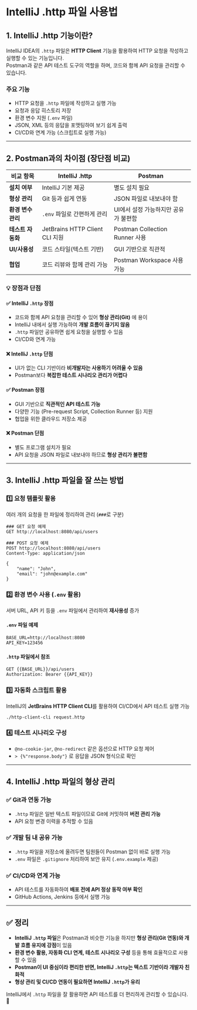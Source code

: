 # IntelliJ .http 파일 사용법

## 1. IntelliJ .http 기능이란?
IntelliJ IDEA의 `.http` 파일은 **HTTP Client** 기능을 활용하여 HTTP 요청을 작성하고 실행할 수 있는 기능입니다.  
Postman과 같은 API 테스트 도구의 역할을 하며, 코드와 함께 API 요청을 관리할 수 있습니다.

### 주요 기능
- HTTP 요청을 `.http` 파일에 작성하고 실행 가능
- 요청과 응답 히스토리 저장
- 환경 변수 지원 (`.env` 파일)
- JSON, XML 등의 응답을 포맷팅하여 보기 쉽게 출력
- CI/CD와 연계 가능 (스크립트로 실행 가능)

---

## 2. Postman과의 차이점 (장단점 비교)

| 비교 항목  | IntelliJ .http | Postman |
|------------|---------------|---------|
| **설치 여부** | IntelliJ 기본 제공 | 별도 설치 필요 |
| **형상 관리** | Git 등과 쉽게 연동 | JSON 파일로 내보내야 함 |
| **환경 변수 관리** | `.env` 파일로 간편하게 관리 | UI에서 설정 가능하지만 공유가 불편함 |
| **테스트 자동화** | JetBrains HTTP Client CLI 지원 | Postman Collection Runner 사용 |
| **UI/사용성** | 코드 스타일(텍스트 기반) | GUI 기반으로 직관적 |
| **협업** | 코드 리뷰와 함께 관리 가능 | Postman Workspace 사용 가능 |

### 💡 장점과 단점
#### ✅ IntelliJ `.http` 장점
- 코드와 함께 API 요청을 관리할 수 있어 **형상 관리(Git)** 에 용이
- IntelliJ 내에서 실행 가능하여 **개발 흐름이 끊기지 않음**
- `.http` 파일만 공유하면 쉽게 요청을 실행할 수 있음
- CI/CD와 연계 가능

#### ❌ IntelliJ `.http` 단점
- UI가 없는 CLI 기반이라 **비개발자는 사용하기 어려울 수 있음**
- Postman보다 **복잡한 테스트 시나리오 관리가 어렵다**

#### ✅ Postman 장점
- GUI 기반으로 **직관적인 API 테스트 가능**
- 다양한 기능 (Pre-request Script, Collection Runner 등) 지원
- 협업을 위한 클라우드 저장소 제공

#### ❌ Postman 단점
- 별도 프로그램 설치가 필요
- API 요청을 JSON 파일로 내보내야 하므로 **형상 관리가 불편함**

---

## 3. IntelliJ .http 파일을 잘 쓰는 방법

### 1️⃣ 요청 템플릿 활용
여러 개의 요청을 한 파일에 정리하여 관리 (`###`로 구분)
```http
### GET 요청 예제
GET http://localhost:8080/api/users

### POST 요청 예제
POST http://localhost:8080/api/users
Content-Type: application/json

{
    "name": "John",
    "email": "john@example.com"
}
```

### 2️⃣ 환경 변수 사용 (`.env` 활용)
서버 URL, API 키 등을 `.env` 파일에서 관리하여 **재사용성** 증가  
#### `.env` 파일 예제
```env
BASE_URL=http://localhost:8080
API_KEY=123456
```

#### `.http` 파일에서 참조
```http
GET {{BASE_URL}}/api/users
Authorization: Bearer {{API_KEY}}
```

### 3️⃣ 자동화 스크립트 활용
IntelliJ의 **JetBrains HTTP Client CLI**를 활용하여 CI/CD에서 API 테스트 실행 가능  
```shell
./http-client-cli request.http
```

### 4️⃣ 테스트 시나리오 구성
- `@no-cookie-jar`, `@no-redirect` 같은 옵션으로 HTTP 요청 제어  
- `> {%"response.body"}` 로 응답을 JSON 형식으로 확인  

---

## 4. IntelliJ .http 파일의 형상 관리

### ✅ Git과 연동 가능
- `.http` 파일은 일반 텍스트 파일이므로 Git에 커밋하여 **버전 관리 가능**
- API 요청 변경 이력을 추적할 수 있음

### ✅ 개발 팀 내 공유 가능
- `.http` 파일을 저장소에 올려두면 팀원들이 Postman 없이 바로 실행 가능
- `.env` 파일은 `.gitignore` 처리하여 보안 유지 (`.env.example` 제공)

### ✅ CI/CD와 연계 가능
- API 테스트를 자동화하여 **배포 전에 API 정상 동작 여부 확인**
- GitHub Actions, Jenkins 등에서 실행 가능

---

## ✅ 정리
- **IntelliJ `.http` 파일**은 Postman과 비슷한 기능을 하지만 **형상 관리(Git 연동)와 개발 흐름 유지에 강점**이 있음
- **환경 변수 활용, 자동화 CLI 연계, 테스트 시나리오 구성** 등을 통해 효율적으로 사용할 수 있음
- **Postman이 UI 중심이라 편리한 반면, IntelliJ `.http`는 텍스트 기반이라 개발자 친화적**
- **형상 관리 및 CI/CD 연동이 필요하면 IntelliJ `.http`가 유리**

IntelliJ에서 `.http` 파일을 잘 활용하면 API 테스트를 더 편리하게 관리할 수 있습니다. 🚀
